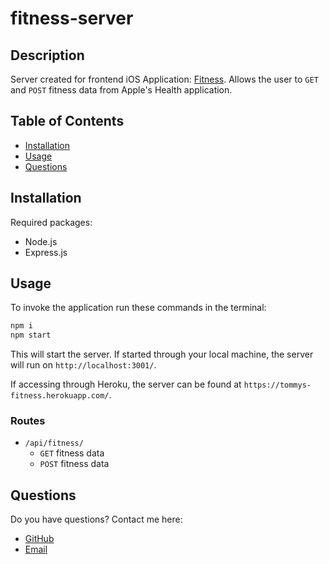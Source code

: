 # fitness-server

## Description

Server created for frontend iOS Application: [Fitness](https://github.com/tmam101/Fitness). Allows the user to `GET` and `POST` fitness data from Apple's Health application.

## Table of Contents

* [Installation](#Installation)
* [Usage](#Usage)
* [Questions](#Questions)

## Installation

Required packages:
  * Node.js
  * Express.js

## Usage

To invoke the application run these commands in the terminal:

```bash
npm i
npm start
```

This will start the server. If started through your local machine, the server will run on `http://localhost:3001/`. 

If accessing through Heroku, the server can be found at `https://tommys-fitness.herokuapp.com/`.

### Routes

* `/api/fitness/`
    * `GET` fitness data
    * `POST` fitness data

## Questions

Do you have questions? Contact me here:

* [GitHub](https://github.com/laurenlgoss)
* [Email](laurenlgoss98@gmail.com)